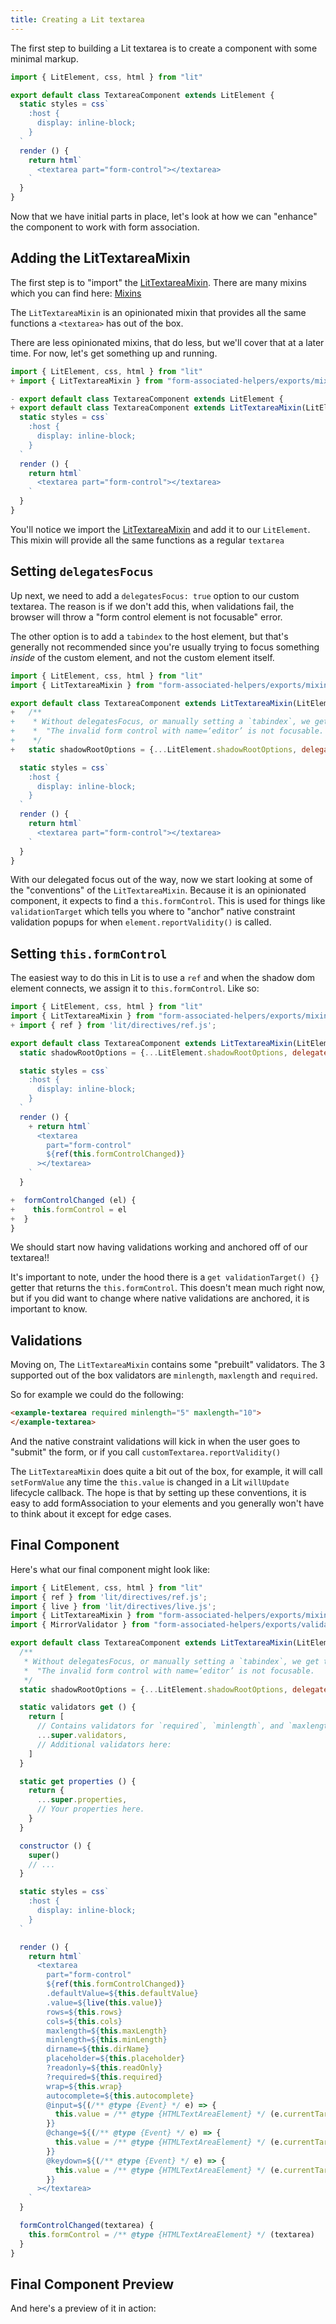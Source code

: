 ```yaml
---
title: Creating a Lit textarea
---
```


The first step to building a Lit textarea is to create a component with some minimal markup.

```js
import { LitElement, css, html } from "lit"

export default class TextareaComponent extends LitElement {
  static styles = css`
    :host {
      display: inline-block;
    }
  `
  render () {
    return html`
      <textarea part="form-control"></textarea>
    `
  }
}
```

Now that we have initial parts in place, let's look at how we can "enhance" the
component to work with form association.

## Adding the LitTextareaMixin

The first step is to "import" the [LitTextareaMixin](/references/lit-textarea-mixin). There are many mixins which you can find here: [Mixins](/references/mixins/)

The `LitTextareaMixin` is an opinionated mixin that provides all the same functions a `<textarea>` has out of the box.

There are less opinionated mixins, that do less, but we'll cover that at a later time. For now, let's get something up and running.

```js
import { LitElement, css, html } from "lit"
+ import { LitTextareaMixin } from "form-associated-helpers/exports/mixins/lit-textarea-mixin.js"

- export default class TextareaComponent extends LitElement {
+ export default class TextareaComponent extends LitTextareaMixin(LitElement) {
  static styles = css`
    :host {
      display: inline-block;
    }
  `
  render () {
    return html`
      <textarea part="form-control"></textarea>
    `
  }
}
```

You'll notice we import the [LitTextareaMixin](/references/lit-textarea-mixin) and add
it to our `LitElement`. This mixin will provide all the same functions as a regular `textarea`

## Setting `delegatesFocus`

Up next, we need to add a `delegatesFocus: true` option to our custom textarea. The reason
is if we don't add this, when validations fail, the browser will throw a "form control element is not focusable" error.

The other option is to add a `tabindex` to the host element, but that's generally not recommended since you're usually trying to focus something _inside_ of the custom element, and not the custom element itself.

```js
import { LitElement, css, html } from "lit"
import { LitTextareaMixin } from "form-associated-helpers/exports/mixins/lit-textarea-mixin.js"

export default class TextareaComponent extends LitTextareaMixin(LitElement) {
+   /**
+    * Without delegatesFocus, or manually setting a `tabindex`, we get this fun message from the browser:
+    *  "The invalid form control with name=‘editor’ is not focusable.
+    */
+   static shadowRootOptions = {...LitElement.shadowRootOptions, delegatesFocus: true};

  static styles = css`
    :host {
      display: inline-block;
    }
  `
  render () {
    return html`
      <textarea part="form-control"></textarea>
    `
  }
}
```

With our delegated focus out of the way, now we start looking at some of the "conventions" of the `LitTextareaMixin`.
Because it is an opinionated component, it expects to find a `this.formControl`. This is used for things like `validationTarget`
which tells you where to "anchor" native constraint validation popups for when `element.reportValidity()` is called.

## Setting `this.formControl`

The easiest way to do this in Lit is to use a `ref` and when the shadow dom element connects, we
assign it to `this.formControl`. Like so:

```js
import { LitElement, css, html } from "lit"
import { LitTextareaMixin } from "form-associated-helpers/exports/mixins/lit-textarea-mixin.js"
+ import { ref } from 'lit/directives/ref.js';

export default class TextareaComponent extends LitTextareaMixin(LitElement) {
  static shadowRootOptions = {...LitElement.shadowRootOptions, delegatesFocus: true};

  static styles = css`
    :host {
      display: inline-block;
    }
  `
  render () {
    + return html`
      <textarea
        part="form-control"
        ${ref(this.formControlChanged)}
      ></textarea>
    `
  }

+  formControlChanged (el) {
+    this.formControl = el
+  }
}
```

We should start now having validations working and anchored off of our textarea!!

It's important to note, under the hood there is a `get validationTarget() {}` getter that
returns the `this.formControl`. This doesn't mean much right now, but if you did want to change where native
validations are anchored, it is important to know.

## Validations

Moving on, The `LitTextareaMixin` contains some "prebuilt" validators. The 3 supported out of the box validators
are `minlength`, `maxlength` and `required`.

So for example we could do the following:

```html
<example-textarea required minlength="5" maxlength="10">
</example-textarea>
```

And the native constraint validations will kick in when the user goes to "submit" the form,
or if you call `customTextarea.reportValidity()`

The `LitTextareaMixin` does quite a bit out of the box, for example, it will call `setFormValue` any time the `this.value`
is changed in a Lit `willUpdate` lifecycle callback. The hope is that by setting up these conventions, it is easy to add
formAssociation to your elements and you generally won't have to think about it except for edge cases.

## Final Component

Here's what our final component might look like:

```js
import { LitElement, css, html } from "lit"
import { ref } from 'lit/directives/ref.js';
import { live } from 'lit/directives/live.js';
import { LitTextareaMixin } from "form-associated-helpers/exports/mixins/lit-textarea-mixin.js"
import { MirrorValidator } from "form-associated-helpers/exports/validators/mirror-validator.js";

export default class TextareaComponent extends LitTextareaMixin(LitElement) {
  /**
   * Without delegatesFocus, or manually setting a `tabindex`, we get this fun message from the browser:
   *  "The invalid form control with name=‘editor’ is not focusable.
   */
  static shadowRootOptions = {...LitElement.shadowRootOptions, delegatesFocus: true};

  static validators get () {
    return [
      // Contains validators for `required`, `minlength`, and `maxlength`
      ...super.validators,
      // Additional validators here:
    ]
  }

  static get properties () {
    return {
      ...super.properties,
      // Your properties here.
    }
  }

  constructor () {
    super()
    // ...
  }

  static styles = css`
    :host {
      display: inline-block;
    }
  `

  render () {
    return html`
      <textarea
        part="form-control"
        ${ref(this.formControlChanged)}
        .defaultValue=${this.defaultValue}
        .value=${live(this.value)}
        rows=${this.rows}
        cols=${this.cols}
        maxlength=${this.maxLength}
        minlength=${this.minLength}
        dirname=${this.dirName}
        placeholder=${this.placeholder}
        ?readonly=${this.readOnly}
        ?required=${this.required}
        wrap=${this.wrap}
        autocomplete=${this.autocomplete}
        @input=${(/** @type {Event} */ e) => {
          this.value = /** @type {HTMLTextAreaElement} */ (e.currentTarget).value
        }}
        @change=${(/** @type {Event} */ e) => {
          this.value = /** @type {HTMLTextAreaElement} */ (e.currentTarget).value
        }}
        @keydown=${(/** @type {Event} */ e) => {
          this.value = /** @type {HTMLTextAreaElement} */ (e.currentTarget).value
        }}
      ></textarea>
    `
  }

  formControlChanged(textarea) {
    this.formControl = /** @type {HTMLTextAreaElement} */ (textarea)
  }
}
```

## Final Component Preview

And here's a preview of it in action:

<light-preview>
  <template slot="code">
    <style>
      textarea-component::part(form-control):focus-visible {
        outline: transparent;
      }

      textarea-component::part(form-control) {
        border: 3px solid gray;
      }

      :is(:valid, [data-valid])::part(form-control) {
        background-color: rgba(0, 255, 0, 0.1);
      }

      :is([data-user-valid])::part(form-control) {
        border-color: rgba(0, 255, 0, 1);
      }

      label.required::after {
        content: "*";
        color: red;
        font-size: 1em;
      }

      :is(:invalid)::part(form-control) {
        background-color: rgba(255, 0, 0, 0.1);
      }

      :is([data-user-invalid])::part(form-control) {
        border-color: red;
      }

      :disabled {
        opacity: 0.5;
      }
    </style>

    <form>
      <fieldset>
        <label class="required" for="textarea-component">
          This is a custom textarea
        </label>
        <br>
        <textarea-component
          id="textarea-component"
          name="textarea-component"
          aria-describedby="help-text form-state"
          required
          minlength="5"
          maxlength="7"
          value="def"
        ></textarea-component>
      </fieldset>

      <br>

      <button type="reset">Reset</button>
      <button type="button" id="disable">Disable</button>
      <button>Submit</button>

      <script type="module">
        import TextareaComponent from "<%= find_asset("../examples/textarea-component.js") %>"

        if (!window.customElements.get("textarea-component")) {
          window.customElements.define("textarea-component", TextareaComponent)
        }

        document.querySelector("form").addEventListener("submit", (event) => {
          event.preventDefault()
          const customTextarea = document.querySelector("textarea-component")

          // Simulate a submission.
          customTextarea.hasInteracted = true
          customTextarea.valueHasChanged = true
          customTextarea.setFormValue(customTextarea.value)
        })
      </script>
    </form>
  </template>

</light-preview>
